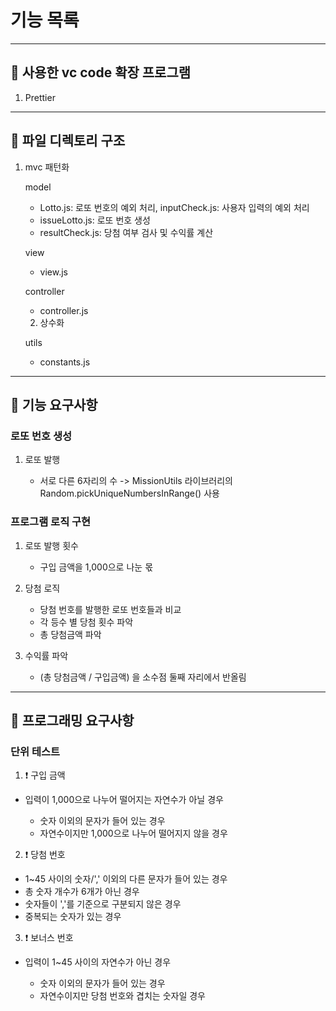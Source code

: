 # 기능 목록

---

## :pushpin: 사용한 vc code 확장 프로그램

1. Prettier

---

## :file_folder: 파일 디렉토리 구조

1. mvc 패턴화

   model

   - Lotto.js: 로또 번호의 예외 처리, inputCheck.js: 사용자 입력의 예외 처리
   - issueLotto.js: 로또 번호 생성
   - resultCheck.js: 당첨 여부 검사 및 수익률 계산

   view

   - view.js

   controller

   - controller.js

   2. 상수화

   utils

   - constants.js

---

## :memo: 기능 요구사항

### 로또 번호 생성

1. 로또 발행

   - 서로 다른 6자리의 수
     -> MissionUtils 라이브러리의 Random.pickUniqueNumbersInRange() 사용

### 프로그램 로직 구현

1. 로또 발행 횟수

   - 구입 금액을 1,000으로 나눈 몫

2. 당첨 로직

   - 당첨 번호를 발행한 로또 번호들과 비교
   - 각 등수 별 당첨 횟수 파악
   - 총 당첨금액 파악

3. 수익률 파악

   - (총 당첨금액 / 구입금액) 을 소수점 둘째 자리에서 반올림

---

## :memo: 프로그래밍 요구사항

### 단위 테스트

1. :heavy_exclamation_mark: 구입 금액

- 입력이 1,000으로 나누어 떨어지는 자연수가 아닐 경우

  - 숫자 이외의 문자가 들어 있는 경우
  - 자연수이지만 1,000으로 나누어 떨어지지 않을 경우

2. :heavy_exclamation_mark: 당첨 번호

- 1~45 사이의 숫자/',' 이외의 다른 문자가 들어 있는 경우
- 총 숫자 개수가 6개가 아닌 경우
- 숫자들이 ','를 기준으로 구분되지 않은 경우
- 중복되는 숫자가 있는 경우

3. :heavy_exclamation_mark: 보너스 번호

- 입력이 1~45 사이의 자연수가 아닌 경우

  - 숫자 이외의 문자가 들어 있는 경우
  - 자연수이지만 당첨 번호와 겹치는 숫자일 경우
